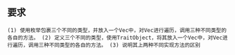## 要求
``
(1) 使用枚举包裹三个不同的类型，并放入一个Vec中，对Vec进行遍历，调用三种不同类型的各自的方法。
(2) 定义三个不同的类型，使用TraitObject，将其放入一个Vec中，对Vec进行遍历，调用三种不同类型的各自的方法。
(3) 说明其上两种不同实现方法的区别
``
